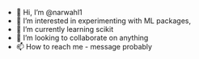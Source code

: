 - 👋 Hi, I’m @narwahl1
- 👀 I’m interested in experimenting with ML packages, 
- 🌱 I’m currently learning scikit
- 💞️ I’m looking to collaborate on anything
- 📫 How to reach me - message probably

<!---
narwahl1/narwahl1 is a ✨ special ✨ repository because its `README.md` (this file) appears on your GitHub profile.
You can click the Preview link to take a look at your changes.
--->
